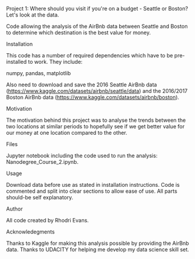 
Project 1: Where should you visit if you're on a budget - Seattle or Boston? Let's look at the data.

Code allowing the analysis of the AirBnb data between Seattle and Boston to determine which destination is the best value for money.

Installation

This code has a number of required dependencies which have to be pre-installed to work. They include:

numpy, pandas, matplotlib

Also need to download and save the 2016 Seattle AirBnb data (https://www.kaggle.com/datasets/airbnb/seattle/data) and the 2016/2017 Boston AirBnb data (https://www.kaggle.com/datasets/airbnb/boston). 

Motivation 

The motivation behind this project was to analyse the trends between the two locations at similar periods to hopefully see if we get better value for our money at one location compared to the other. 

Files

Jupyter notebook including the code used to run the analysis: Nanodegree_Course_2.ipynb.

Usage

Download data before use as stated in installation instructions. Code is commented and split into clear sections to allow ease of use. All parts should-be self explanatory.

Author

All code created by Rhodri Evans.

Acknowledegments

Thanks to Kaggle for making this analysis possible by providing the AirBnb data. Thanks to UDACITY for helping me develop my data science skill set.
